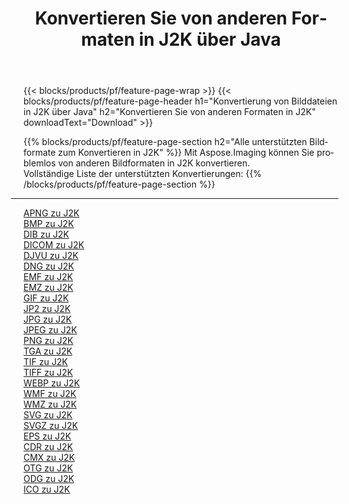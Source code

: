 ﻿---
title: Konvertieren Sie von anderen Formaten in J2K über Java 
weight: 3920
url: /de/java/conversion/to/j2k 
lang: de
langdirlevel: 2
locales: zh-hans,ja,it,ru,de,es,fr,nl,id,lt,pl,pt,vi,tr,ko,zh-hant,ar,hi,th,sv,cs,uk,he
description: Mit Aspose.Imaging können Sie problemlos von anderen Formaten in J2K konvertieren
---

{{< blocks/products/pf/feature-page-wrap >}}
{{< blocks/products/pf/feature-page-header h1="Konvertierung von Bilddateien in J2K über Java" h2="Konvertieren Sie von anderen Formaten in J2K" downloadText="Download" >}}


{{% blocks/products/pf/feature-page-section  h2="Alle unterstützten Bildformate zum Konvertieren in J2K" %}}
Mit Aspose.Imaging können Sie problemlos von anderen Bildformaten in J2K konvertieren.
<br/>
Vollständige Liste der unterstützten Konvertierungen:
{{% /blocks/products/pf/feature-page-section %}}
<div class="container-fluid productfamilypage bg-gray">
    <div class="convertypes bg-gray agp-content section">
        <div class="container">
		<hr style="margin-left:-20px;"/>
		<div class="row other-converters">
		    <div class='col-md-2 other-converter remove-lp remove-rp'><a href="/imaging/de/java/conversion/apng-to-j2k" >APNG zu J2K</a></div>
<div class='col-md-2 other-converter remove-lp remove-rp'><a href="/imaging/de/java/conversion/bmp-to-j2k" >BMP zu J2K</a></div>
<div class='col-md-2 other-converter remove-lp remove-rp'><a href="/imaging/de/java/conversion/dib-to-j2k" >DIB zu J2K</a></div>
<div class='col-md-2 other-converter remove-lp remove-rp'><a href="/imaging/de/java/conversion/dicom-to-j2k" >DICOM zu J2K</a></div>
<div class='col-md-2 other-converter remove-lp remove-rp'><a href="/imaging/de/java/conversion/djvu-to-j2k" >DJVU zu J2K</a></div>
<div class='col-md-2 other-converter remove-lp remove-rp'><a href="/imaging/de/java/conversion/dng-to-j2k" >DNG zu J2K</a></div>
<div class='col-md-2 other-converter remove-lp remove-rp'><a href="/imaging/de/java/conversion/emf-to-j2k" >EMF zu J2K</a></div>
<div class='col-md-2 other-converter remove-lp remove-rp'><a href="/imaging/de/java/conversion/emz-to-j2k" >EMZ zu J2K</a></div>
<div class='col-md-2 other-converter remove-lp remove-rp'><a href="/imaging/de/java/conversion/gif-to-j2k" >GIF zu J2K</a></div>
<div class='col-md-2 other-converter remove-lp remove-rp'><a href="/imaging/de/java/conversion/jp2-to-j2k" >JP2 zu J2K</a></div>
<div class='col-md-2 other-converter remove-lp remove-rp'><a href="/imaging/de/java/conversion/jpg-to-j2k" >JPG zu J2K</a></div>
<div class='col-md-2 other-converter remove-lp remove-rp'><a href="/imaging/de/java/conversion/jpeg-to-j2k" >JPEG zu J2K</a></div>
<div class='col-md-2 other-converter remove-lp remove-rp'><a href="/imaging/de/java/conversion/png-to-j2k" >PNG zu J2K</a></div>
<div class='col-md-2 other-converter remove-lp remove-rp'><a href="/imaging/de/java/conversion/tga-to-j2k" >TGA zu J2K</a></div>
<div class='col-md-2 other-converter remove-lp remove-rp'><a href="/imaging/de/java/conversion/tif-to-j2k" >TIF zu J2K</a></div>
<div class='col-md-2 other-converter remove-lp remove-rp'><a href="/imaging/de/java/conversion/tiff-to-j2k" >TIFF zu J2K</a></div>
<div class='col-md-2 other-converter remove-lp remove-rp'><a href="/imaging/de/java/conversion/webp-to-j2k" >WEBP zu J2K</a></div>
<div class='col-md-2 other-converter remove-lp remove-rp'><a href="/imaging/de/java/conversion/wmf-to-j2k" >WMF zu J2K</a></div>
<div class='col-md-2 other-converter remove-lp remove-rp'><a href="/imaging/de/java/conversion/wmz-to-j2k" >WMZ zu J2K</a></div>
<div class='col-md-2 other-converter remove-lp remove-rp'><a href="/imaging/de/java/conversion/svg-to-j2k" >SVG zu J2K</a></div>
<div class='col-md-2 other-converter remove-lp remove-rp'><a href="/imaging/de/java/conversion/svgz-to-j2k" >SVGZ zu J2K</a></div>
<div class='col-md-2 other-converter remove-lp remove-rp'><a href="/imaging/de/java/conversion/eps-to-j2k" >EPS zu J2K</a></div>
<div class='col-md-2 other-converter remove-lp remove-rp'><a href="/imaging/de/java/conversion/cdr-to-j2k" >CDR zu J2K</a></div>
<div class='col-md-2 other-converter remove-lp remove-rp'><a href="/imaging/de/java/conversion/cmx-to-j2k" >CMX zu J2K</a></div>
<div class='col-md-2 other-converter remove-lp remove-rp'><a href="/imaging/de/java/conversion/otg-to-j2k" >OTG zu J2K</a></div>
<div class='col-md-2 other-converter remove-lp remove-rp'><a href="/imaging/de/java/conversion/odg-to-j2k" >ODG zu J2K</a></div>
<div class='col-md-2 other-converter remove-lp remove-rp'><a href="/imaging/de/java/conversion/ico-to-j2k" >ICO zu J2K</a></div>
                </div>
        </div>
    </div>
</div>
<br/>

